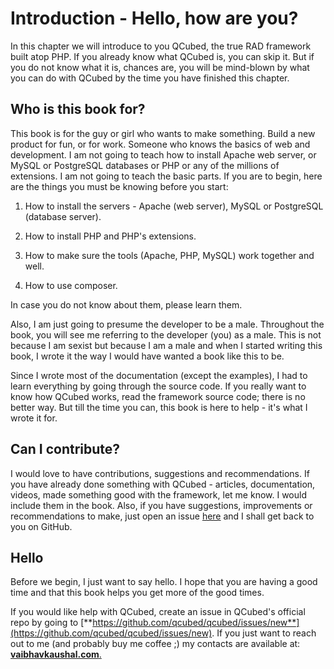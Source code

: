 # Introduction - Hello, how are you?

In this chapter we will introduce to you QCubed, the true RAD framework built atop PHP. If you already know what QCubed is, you can skip it. But if you do not know what it is, chances are, you will be mind-blown by what you can do with QCubed by the time you have finished this chapter.

## Who is this book for?

This book is for the guy or girl who wants to make something. Build a new product for fun, or for work. Someone who knows the basics of web and development. I am not going to teach how to install Apache web server, or MySQL or PostgreSQL databases or PHP or any of the millions of extensions. I am not going to teach the basic parts. If you are to begin, here are the things you must be knowing before you start:

1. How to install the servers - Apache \(web server\), MySQL or PostgreSQL \(database server\).

2. How to install PHP and PHP's extensions.

3. How to make sure the tools \(Apache, PHP, MySQL\) work together and well.

4. How to use composer.


In case you do not know about them, please learn them.

Also, I am just going to presume the developer to be a male. Throughout the book, you will see me referring to the developer \(you\) as a male. This is not because I am sexist but because I am a male and when I started writing this book, I wrote it the way I would have wanted a book like this to be.

Since I wrote most of the documentation \(except the examples\), I had to learn everything by going through the source code. If you really want to know how QCubed works, read the framework source code; there is no better way. But till the time you can, this book is here to help - it's what I wrote it for.

## Can I contribute?

I would love to have contributions, suggestions and recommendations. If you have already done something with QCubed - articles, documentation, videos, made something good with the framework, let me know. I would include them in the book. Also, if you have suggestions, improvements or recommendations to make, just open an issue [here](https://github.com/vaibhav-kaushal/QCubed-Book/issues) and I shall get back to you on GitHub.

## Hello

Before we begin, I just want to say hello. I hope that you are having a good time and that this book helps you get more of the good times.

If you would like help with QCubed, create an issue in QCubed's official repo by going to [**https://github.com/qcubed/qcubed/issues/new**](https://github.com/qcubed/qcubed/issues/new). If you just want to reach out to me \(and probably buy me coffee ;\) my contacts are available at: [**vaibhavkaushal.com**.](http://vaibhavkaushal.com/)



